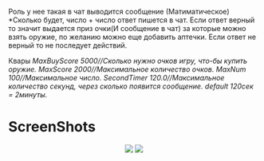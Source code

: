 Роль у нее такая в чат выводится сообщение (Матиматическое) *Сколько будет, число + число ответ пишется в чат.
Если ответ верный то значит выдается приз очки(И сообщение в чат) за которые можно взять оружие, по желанию можно еще добавить аптечки.
Если ответ не верный то не последует действий.

Квары
*MaxBuyScore 5000//Сколько нужно очков игру, что-бы купить оружие.
MaxScore 2000//Максимальное количество очков.
MaxNum 100//Максимальное число.
SecondTimer 120.0//Максимальное количество секунд, через сколько появится сообщение. default 120сек = 2минуты.*

# ScreenShots
<p align="center">
  <img src="https://forum.myarena.ru/uploads/monthly_09_2022/post-39277-0-27619000-1662360031.jpg">
   <img src="https://forum.myarena.ru/uploads/monthly_09_2022/post-39277-0-57818400-1662360041.jpg">
</p>
